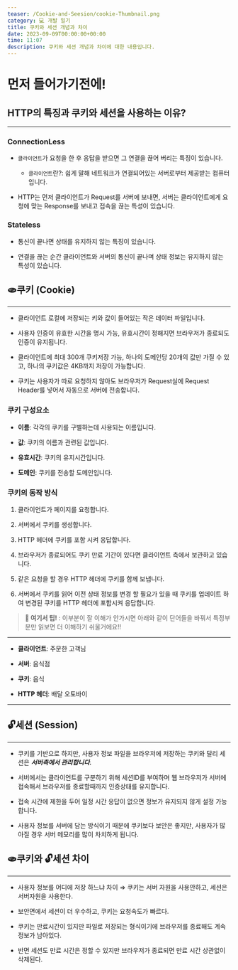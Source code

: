 ```yaml
---
teaser: /Cookie-and-Seesion/cookie-Thumbnail.png
category: 💻 개발 일기
title: 쿠키와 세션 개념과 차이
date: 2023-09-09T00:00:00+00:00
time: 11:07
description: 쿠키와 세션 개념과 차이에 대한 내용입니다.
---
```


# 먼저 들어가기전에!

## HTTP의 특징과 쿠키와 세션을 사용하는 이유?

---

### ConnectionLess

- `클라이언트`가 요청을 한 후 응답을 받으면 그 연결을 끊어 버리는 특징이 있습니다.

  - `클라이언트`란?: 쉽게 말해 네트워크가 연결되어있는 서버로부터 제공받는 컴퓨터입니다.

- HTTP는 먼저 클라이언트가 Request를 서버에 보내면, 서버는 클라이언트에게 요청에 맞는 Response를 보내고 접속을 끊는 특성이 있습니다.

### Stateless

- 통신이 끝나면 상태를 유지하지 않는 특징이 있습니다.

- 연결을 끊는 순간 클라이언트와 서버의 통신이 끝나며 상태 정보는 유지하지 않는 특성이 있습니다.

## 🫓쿠키 (Cookie)

---

- 클라이언트 로컬에 저장되는 키와 값이 들어있는 작은 데이터 파일입니다.

- 사용자 인증이 유효한 시간을 명시 가능, 유효시간이 정해지면 브라우저가 종료되도 인증이 유지됩니다.

- 클라이언트에 최대 300개 쿠키저장 가능, 하나의 도메인당 20개의 값만 가질 수 있고, 하나의 쿠키값은 4KB까지 저장이 가능합니다.

- 쿠키는 사용자가 따로 요청하지 않아도 브라우저가 Request실에 Request Header를 넣어서 자동으로 서버에 전송합니다.

### 쿠키 구성요소

- **이름**: 각각의 쿠키를 구별하는데 사용되는 이름입니다.

- **값**: 쿠키의 이름과 관련된 값입니다.

- **유효시간**: 쿠키의 유지시간입니다.

- **도메인**: 쿠키를 전송할 도메인입니다.

### 쿠키의 동작 방식

1. 클라이언트가 페이지를 요청합니다.

2. 서버에서 쿠키를 생성합니다.

3. HTTP 헤더에 쿠키를 포함 시켜 응답합니다.

4. 브라우저가 종료되어도 쿠키 만료 기간이 있다면 클라이언트 측에서 보관하고 있습니다.

5. 같은 요청을 할 경우 HTTP 헤더에 쿠키를 함께 보냅니다.

6. 서버에서 쿠키를 읽어 이전 상태 정보를 변경 할 필요가 있을 때 쿠키를 업데이트 하여 변경된 쿠키를 HTTP 헤더에 포함시켜 응답합니다.

> **🧷 여기서 팁!** : 이부분이 잘 이해가 안가시면 아래와 같이 단어들을 바꿔서 특정부분만 읽보면 더 이해하기 쉬울거에요!!

---

- **클라이언트**: 주문한 고객님

- **서버**: 음식점

- **쿠키**: 음식

- **HTTP 헤더**: 배달 오토바이

---

## 🔓세션 (Session)

---

- 쿠키를 기반으로 하지만, 사용자 정보 파일을 브라우저에 저장하는 쿠키와 달리 세션은 **_서버측에서 관리합니다._**

- 서버에서는 클라이언트를 구분하기 위해 세션ID를 부여하며 웹 브라우저가 서버에 접속해서 브라우저를 종료할때까지 인증상태를 유지합니다.

- 접속 시간에 제한을 두어 일정 시간 응답이 없으면 정보가 유지되지 않게 설정 가능합니다.

- 사용자 정보를 서버에 담는 방식이기 때문에 쿠키보다 보안은 좋지만, 사용자가 많아질 경우 서버 메모리를 많이 차치하게 됩니다.

## 🫓쿠키와 🔓세션 차이

---

- 사용자 정보를 어디에 저장 하느냐 차이 ⇒ 쿠키는 서버 자원을 사용안하고, 세션은 서버자원을 사용한다.

- 보안면에서 세션이 더 우수하고, 쿠키는 요청속도가 빠르다.

- 쿠키는 만료시간이 있지만 파일로 저장되는 형식이기에 브라우저를 종료해도 계속 정보가 남아있다.

- 반면 세션도 만료 시간은 정할 수 있지만 브라우저가 종료되면 만료 시간 상관없이 삭제된다.
